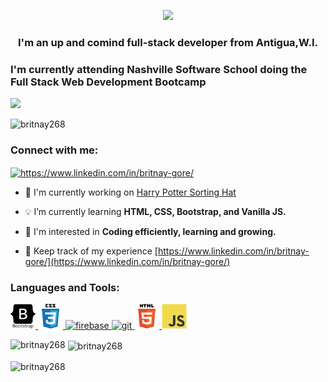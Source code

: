 <p align="center">
  <img src="https://capsule-render.vercel.app/api?type=rect&height=300&color=gradient&text=Hey%20Everyone,%20I'm%20Brit!&section=header&animation=twinkling&fontColor=c0c0c0">
</p>

<h3 align="center">I'm an up and comind full-stack developer from Antigua,W.I.</h3>

<h3> I'm currently attending Nashville Software School doing the Full Stack Web Development Bootcamp</h3>

<p><img src="https://user-images.githubusercontent.com/74038190/212750147-854a394f-fee9-4080-9770-78a4b7ece53f.gif"></p>

<p align="left"> <img src="https://komarev.com/ghpvc/?username=britnay268&label=Profile%20views&color=0e75b6&style=flat" alt="britnay268" /> </p>

<h3 align="left">Connect with me:</h3>
<p align="left">
<a href="https://linkedin.com/in/https://www.linkedin.com/in/britnay-gore/" target="blank"><img align="center" src="https://raw.githubusercontent.com/rahuldkjain/github-profile-readme-generator/master/src/images/icons/Social/linked-in-alt.svg" alt="https://www.linkedin.com/in/britnay-gore/" height="30" width="40" /></a>
</p>

- 🚧 I'm currently working on [Harry Potter Sorting Hat](https://github.com/britnay268/INDIVIDUAL-PROJECT-sorting-hat.git)

- 💡 I’m currently learning **HTML, CSS, Bootstrap, and Vanilla JS.**

- 💭 I'm interested in **Coding efficiently, learning and growing.**

- 📍 Keep track of my experience [https://www.linkedin.com/in/britnay-gore/](https://www.linkedin.com/in/britnay-gore/)

<h3 align="left">Languages and Tools:</h3>
<p align="left"> <a href="https://getbootstrap.com" target="_blank" rel="noreferrer"> <img src="https://raw.githubusercontent.com/devicons/devicon/master/icons/bootstrap/bootstrap-plain-wordmark.svg" alt="bootstrap" width="40" height="40"/> </a> <a href="https://www.w3schools.com/css/" target="_blank" rel="noreferrer"> <img src="https://raw.githubusercontent.com/devicons/devicon/master/icons/css3/css3-original-wordmark.svg" alt="css3" width="40" height="40"/> </a> <a href="https://firebase.google.com/" target="_blank" rel="noreferrer"> <img src="https://www.vectorlogo.zone/logos/firebase/firebase-icon.svg" alt="firebase" width="40" height="40"/> </a> <a href="https://git-scm.com/" target="_blank" rel="noreferrer"> <img src="https://www.vectorlogo.zone/logos/git-scm/git-scm-icon.svg" alt="git" width="40" height="40"/> </a> <a href="https://www.w3.org/html/" target="_blank" rel="noreferrer"> <img src="https://raw.githubusercontent.com/devicons/devicon/master/icons/html5/html5-original-wordmark.svg" alt="html5" width="40" height="40"/> </a> <a href="https://developer.mozilla.org/en-US/docs/Web/JavaScript" target="_blank" rel="noreferrer"> <img src="https://raw.githubusercontent.com/devicons/devicon/master/icons/javascript/javascript-original.svg" alt="javascript" width="40" height="40"/> </a> </p>

<p><img align="left" src="https://github-readme-stats.vercel.app/api/top-langs?username=britnay268&show_icons=true&locale=en&layout=compact" alt="britnay268" /></p>

<p>&nbsp;<img align="center" src="https://github-readme-stats.vercel.app/api?username=britnay268&show_icons=true&locale=en" alt="britnay268" /></p>

<p><img align="center" src="https://github-readme-streak-stats.herokuapp.com/?user=britnay268&" alt="britnay268" /></p>
